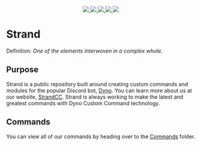 <div align="center">

  <a href="https://discord.gg/dyno">
    <img src="https://img.shields.io/badge/Dyno-Discord-7289da.svg?logo=Discord&style=for-the-badge">
  </a>

  <a href="https://dyno.gg">
    <img src="https://img.shields.io/badge/Dyno-Website-4285F4.svg?logo=google-chrome&style=for-the-badge">
  </a>
  
  <a href="https://strandcc.tk">
    <img src="https://img.shields.io/badge/Strand-Website-4285F4.svg?logo=google-chrome&style=for-the-badge">
  </a>

  <a href="https://twitter.com/dynodiscord">
    <img src="https://img.shields.io/badge/Dyno-Twitter-38A1F3.svg?logo=Twitter&style=for-the-badge">
  </a>
  
  <a href="https://www.reddit.com/r/Dynodiscord">
    <img src="https://img.shields.io/badge/Dyno-Subreddit-ff4301.svg?logo=reddit&style=for-the-badge">
  </a>
  
 </div>

# Strand

Definition: *One of the elements interwoven in a complex whole.*

## Purpose
Strand is a public repository built around creating custom commands and modules for the popular Discord bot, [Dyno](https://dyno.gg). You can learn more about us at our website, [StrandCC](https://strandcc.tk). Strand is always working to make the latest and greatest commands with Dyno Custom Command technology.

## Commands
You can view all of our commands by heading over to the [Commands](https://github.com/Strand-Custom-Commands/Strand-Custom-Commands/tree/master/Commands) folder.
